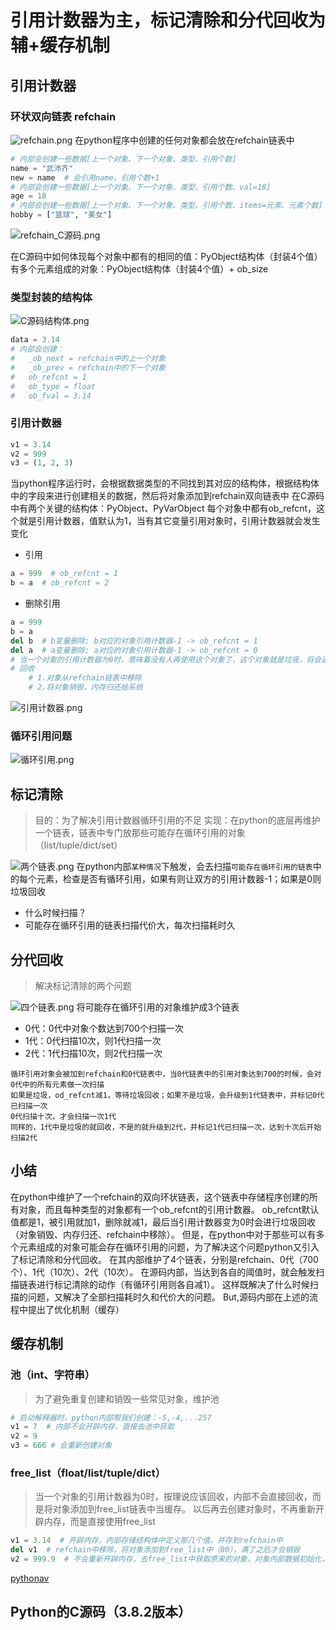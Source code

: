 # 引用计数器为主，标记清除和分代回收为辅+缓存机制
## 引用计数器
### 环状双向链表 refchain
![refchain.png](refchain.png)
在python程序中创建的任何对象都会放在refchain链表中
```python
# 内部会创建一些数据[上一个对象、下一个对象、类型、引用个数]
name = "武沛齐"
new = name  # 会引用name，引用个数+1
# 内部会创建一些数据[上一个对象、下一个对象、类型、引用个数、val=18]
age = 18
# 内部会创建一些数据[上一个对象、下一个对象、类型、引用个数、items=元素、元素个数]
hobby = ["篮球", "美女"]
```
![refchain_C源码.png](refchain_C源码.png)

在C源码中如何体现每个对象中都有的相同的值：PyObject结构体（封装4个值）
有多个元素组成的对象：PyObject结构体（封装4个值）+ ob_size
### 类型封装的结构体
![C源码结构体.png](C源码结构体.png)
```python
data = 3.14
# 内部会创建：
#   _ob_next = refchain中的上一个对象
#   _ob_prev = refchain中的下一个对象
#   ob_refcnt = 1
#   ob_type = float
#   ob_fval = 3.14
```
### 引用计数器
```python
v1 = 3.14
v2 = 999
v3 = (1, 2, 3)
```
当python程序运行时，会根据数据类型的不同找到其对应的结构体，根据结构体中的字段来进行创建相关的数据，然后将对象添加到refchain双向链表中
在C源码中有两个关键的结构体：PyObject、PyVarObject
每个对象中都有ob_refcnt，这个就是引用计数器，值默认为1，当有其它变量引用对象时，引用计数器就会发生变化
* 引用
```python
a = 999  # ob_refcnt = 1
b = a  # ob_refcnt = 2
```
* 删除引用
```python
a = 999
b = a
del b  # b变量删除; b对应的对象引用计数器-1 -> ob_refcnt = 1
del a  # a变量删除; a对应的对象引用计数器-1 -> ob_refcnt = 0
# 当一个对象的引用计数器为0时，意味着没有人再使用这个对象了，这个对象就是垃圾，将会进行垃圾回收
# 回收
    # 1.对象从refchain链表中移除
    # 2.将对象销毁，内存归还给系统
```
![引用计数器.png](引用计数器.png)
### 循环引用问题
![循环引用.png](循环引用.png)
## 标记清除
> 目的：为了解决引用计数器循环引用的不足
> 实现：在python的底层再维护一个链表，链表中专门放那些可能存在循环引用的对象（list/tuple/dict/set）

![两个链表.png](两个链表.png)
在python内部`某种情况`下触发，会去扫描`可能存在循环引用的链表`中的每个元素，检查是否有循环引用，如果有则让双方的引用计数器-1；如果是0则垃圾回收
* 什么时候扫描？
* 可能存在循环引用的链表扫描代价大，每次扫描耗时久
## 分代回收
> 解决标记清除的两个问题

![四个链表.png](四个链表.png)
将可能存在循环引用的对象维护成3个链表
* 0代：0代中对象个数达到700个扫描一次
* 1代：0代扫描10次，则1代扫描一次
* 2代：1代扫描10次，则2代扫描一次
```
循环引用对象会被加到refchain和0代链表中，当0代链表中的引用对象达到700的时候，会对0代中的所有元素做一次扫描
如果是垃圾，od_refcnt减1，等待垃圾回收；如果不是垃圾，会升级到1代链表中，并标记0代已扫描一次
0代扫描十次，才会扫描一次1代
同样的，1代中是垃圾的就回收，不是的就升级到2代，并标记1代已扫描一次，达到十次后开始扫描2代
```
## 小结
在python中维护了一个refchain的双向环状链表，这个链表中存储程序创建的所有对象，而且每种类型的对象都有一个ob_refcnt的引用计数器。
ob_refcnt默认值都是1，被引用就加1，删除就减1，最后当引用计数器变为0时会进行垃圾回收（对象销毁、内存归还、refchain中移除）。
但是，在python中对于那些可以有多个元素组成的对象可能会存在循环引用的问题，为了解决这个问题python又引入了标记清除和分代回收。
在其内部维护了4个链表，分别是refchain、0代（700个）、1代（10次）、2代（10次）。
在源码内部，当达到各自的阈值时，就会触发扫描链表进行标记清除的动作（有循环引用则各自减1）。
这样既解决了什么时候扫描的问题，又解决了全部扫描耗时久和代价大的问题。
But,源码内部在上述的流程中提出了优化机制（缓存）
## 缓存机制
### 池（int、字符串）
> 为了避免重复创建和销毁一些常见对象，维护池
```python
# 启动解释器时，python内部帮我们创建：-5,-4,...257
v1 = 7  # 内部不会开辟内存，直接去池中获取
v2 = 9
v3 = 666 # 会重新创建对象
```
### free_list（float/list/tuple/dict）
> 当一个对象的引用计数器为0时，按理说应该回收，内部不会直接回收，而是将对象添加到free_list链表中当缓存。
> 以后再去创建对象时，不再重新开辟内存，而是直接使用free_list
```python
v1 = 3.14  # 开辟内存，内部存储结构体中定义那几个值，并存到refchain中
del v1  # refchain中移除，将对象添加到free_list中（80），满了之后才会销毁
v2 = 999.9  # 不会重新开辟内存，去free_list中获取原来的对象，对象内部数据初始化，再放到refchain中
```
[pythonav](https://pythonav.com/wiki/detail/6/88/)
## Python的C源码（3.8.2版本）
